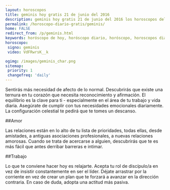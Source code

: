 ```yaml
---
layout: horoscopos
title: geminis hoy gratis 21 de junio del 2016 
description: geminis hoy gratis 21 de junio del 2016 los horoscopos del dia, amor, trabajo, vida personal. Todas las predicciones para geminis gratis. Ahora Tambien podes consultar el Oraculo SI o NO http://horoscopo-del-dia.com/oraculo-si-no/ 
permalink: /horoscopo-diario-gratis/geminis/
home: FALSE
redirect_from: /p/geminis.html
keywords: horóscopo de hoy, horóscopo diario, horóscopo, horoscopos diarios gratis del dia de hoy, horóscopo diario gratis,horóscopo 2016, horóscopo esperanza gracia, horoscopo geminis hoy, horoscop, horóscopos gratis, horoscopo geminis, horoscopo geminis 2016, Tarot, Astrologia, Zodíaco, geminis, horoscopo gratis
horoscopo:
 signo: geminis
 video: VdFRwrsK__k

ogimg: /images/geminis_char.png
sitemap:
 priority: 1
 changefreq: 'daily'
---
```



Sentirás más necesidad de afecto de lo normal. Descubrirás que existe una ternura en tu corazón que necesita reconocimiento y afirmación. El equilibrio es la clave para ti - especialmente en el área de tu trabajo y vida diaria. Asegúrate de cumplir con tus necesidades emocionales diariamente. La configuración celestial te pedirá que te tomes un descanso.

##Amor

Las relaciones están en lo alto de tu lista de prioridades, todas ellas, desde amistades, a antiguas asociaciones profesionales, a nuevas relaciones amorosas. Cuando se trata de acercarse a alguien, descubrirás que te es más fácil que antes derribar barreras e intimar.

##Trabajo

Lo que te conviene hacer hoy es relajarte. Acepta tu rol de discípulo/a en vez de insistir constantemente en ser el líder. Déjate arrastrar por la corriente en vez de crear un plan que te forzará a avanzar en la dirección contraria. En caso de duda, adopta una actitud más pasiva.